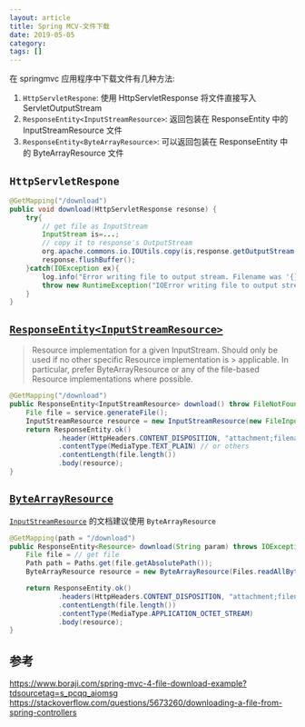 ```yaml
---
layout: article  
title: Spring MCV-文件下载  
date: 2019-05-05  
category:  
tags: []  
---
```


在 springmvc 应用程序中下载文件有几种方法:
1. `HttpServletRespone`: 使用 HttpServletResponse 将文件直接写入 ServletOutputStream
2. `ResponseEntity<InputStreamResource>`: 返回包装在 ResponseEntity 中的 InputStreamResource 文件
3. `ResponseEntity<ByteArrayResource>`: 可以返回包装在 ResponseEntity 中的 ByteArrayResource 文件

## `HttpServletRespone`
```java
@GetMapping("/download")
public void download(HttpServletResponse resonse) {
    try{
        // get file as InputStream
        InputStream is=...;
        // copy it to response's OutputStream
        org.apache.commons.io.IOUtils.copy(is,response.getOutputStream());
        response.flushBuffer();
    }catch(IOException ex){
        log.info("Error writing file to output stream. Filename was '{}'",fileName,ex);
        throw new RuntimeException("IOError writing file to output stream");
    }
}
```

## [`ResponseEntity<InputStreamResource>`](https://docs.spring.io/spring-framework/docs/current/javadoc-api/org/springframework/core/io/InputStreamResource.html)
> Resource implementation for a given InputStream.
> Should only be used if no other specific Resource implementation is > applicable. 
> In particular, prefer ByteArrayResource or any of the file-based Resource implementations where possible.
```java
@GetMapping("/download")
public ResponseEntity<InputStreamResource> download() throw FileNotFoundException {
	File file = service.generateFile();
	InputStreamResource resource = new InputStreamResource(new FileInputStream(file));
	return ResponseEntity.ok()
			.header(HttpHeaders.CONTENT_DISPOSITION, "attachment;filename=" + file.getName())
			.contentType(MediaType.TEXT_PLAIN) // or others
			.contentLength(file.length())
			.body(resource);
}
```

## [`ByteArrayResource`](https://docs.spring.io/spring-framework/docs/current/javadoc-api/org/springframework/core/io/ByteArrayResource.html)
[`InputStreamResource`](#InputStreamResource ) 的文档建议使用 `ByteArrayResource`
```java
@GetMapping(path = "/download")
public ResponseEntity<Resource> download(String param) throws IOException {
    File file = // get file
    Path path = Paths.get(file.getAbsolutePath());
    ByteArrayResource resource = new ByteArrayResource(Files.readAllBytes(path));

    return ResponseEntity.ok()
            .headers(HttpHeaders.CONTENT_DISPOSITION, "attachment;filename=" + file.getName())
            .contentLength(file.length())
            .contentType(MediaType.APPLICATION_OCTET_STREAM)
            .body(resource);
}
```

## 参考
<https://www.boraji.com/spring-mvc-4-file-download-example?tdsourcetag=s_pcqq_aiomsg>
<https://stackoverflow.com/questions/5673260/downloading-a-file-from-spring-controllers>